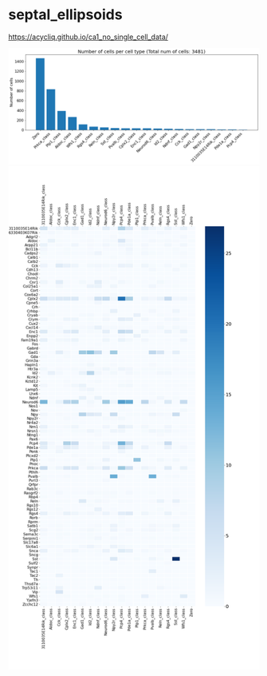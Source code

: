 # septal_ellipsoids

https://acycliq.github.io/ca1_no_single_cell_data/

<img src="dashboard/data/cells_per_class.png" alt="heatmap" width="900"/>
<img src="dashboard/data/heatmap.png" alt="heatmap" width="900"/>
